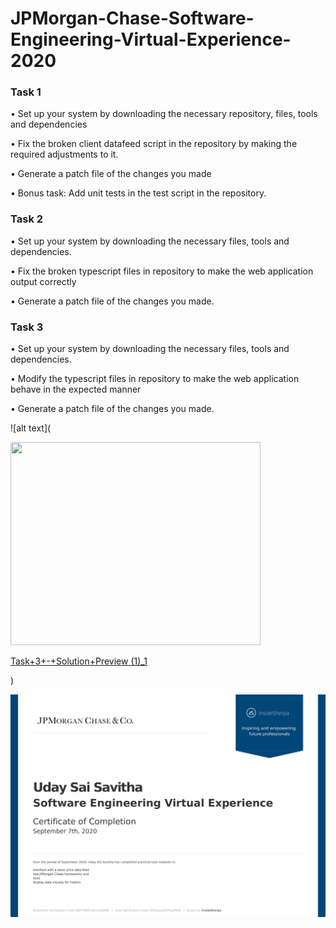 # JPMorgan-Chase-Software-Engineering-Virtual-Experience-2020

### Task 1

• Set up your system by downloading the necessary repository, files, tools and dependencies

• Fix the broken client datafeed script in the repository by making the required adjustments to it.

• Generate a patch file of the changes you made

• Bonus task: Add unit tests in the test script in the repository.

### Task 2

• Set up your system by downloading the necessary files, tools and dependencies.

• Fix the broken typescript files in repository to make the web application output correctly

• Generate a patch file of the changes you made.

### Task 3

• Set up your system by downloading the necessary files, tools and dependencies. 

• Modify the typescript files in repository to make the web application behave in the expected manner

• Generate a patch file of the changes you made.

![alt text](<p><a href="https://in.insidesherpa.com/modules/R5iK7HMxJGBgaSbvk/EbtbrgmwKbgqcXyGt?wvideo=lngscu7kt4"><img src="https://embedwistia-a.akamaihd.net/deliveries/4601a100bbafedc4c20bde5c3697bfc0662cd082.jpg?image_play_button_size=2x&amp;image_crop_resized=960x779&amp;image_play_button=1&amp;image_play_button_color=54bbffe0" width="400" height="325" style="width: 400px; height: 325px;"></a></p><p><a href="https://in.insidesherpa.com/modules/R5iK7HMxJGBgaSbvk/EbtbrgmwKbgqcXyGt?wvideo=lngscu7kt4">Task+3+-+Solution+Preview (1)_1</a></p>)

![alt text](https://github.com/Uday47/JPMorgan-Chase-Software-Engineering-Virtual-Experience-/blob/master/JPMC-1.jpg)
